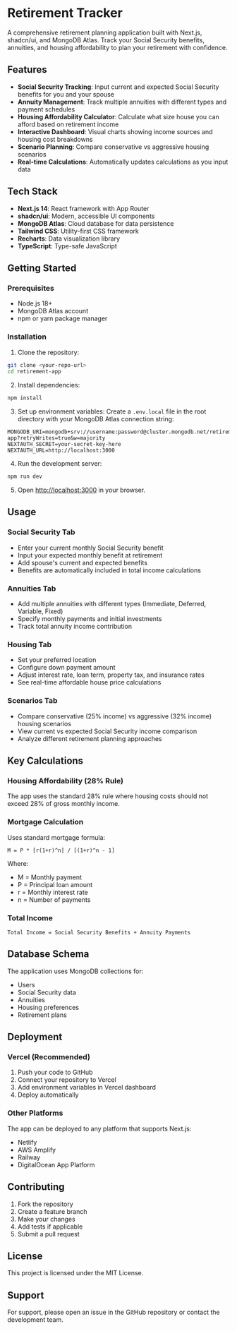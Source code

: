 # Retirement Tracker

A comprehensive retirement planning application built with Next.js, shadcn/ui, and MongoDB Atlas. Track your Social Security benefits, annuities, and housing affordability to plan your retirement with confidence.

## Features

- **Social Security Tracking**: Input current and expected Social Security benefits for you and your spouse
- **Annuity Management**: Track multiple annuities with different types and payment schedules
- **Housing Affordability Calculator**: Calculate what size house you can afford based on retirement income
- **Interactive Dashboard**: Visual charts showing income sources and housing cost breakdowns
- **Scenario Planning**: Compare conservative vs aggressive housing scenarios
- **Real-time Calculations**: Automatically updates calculations as you input data

## Tech Stack

- **Next.js 14**: React framework with App Router
- **shadcn/ui**: Modern, accessible UI components
- **MongoDB Atlas**: Cloud database for data persistence
- **Tailwind CSS**: Utility-first CSS framework
- **Recharts**: Data visualization library
- **TypeScript**: Type-safe JavaScript

## Getting Started

### Prerequisites

- Node.js 18+ 
- MongoDB Atlas account
- npm or yarn package manager

### Installation

1. Clone the repository:
```bash
git clone <your-repo-url>
cd retirement-app
```

2. Install dependencies:
```bash
npm install
```

3. Set up environment variables:
Create a `.env.local` file in the root directory with your MongoDB Atlas connection string:
```env
MONGODB_URI=mongodb+srv://username:password@cluster.mongodb.net/retirement-app?retryWrites=true&w=majority
NEXTAUTH_SECRET=your-secret-key-here
NEXTAUTH_URL=http://localhost:3000
```

4. Run the development server:
```bash
npm run dev
```

5. Open [http://localhost:3000](http://localhost:3000) in your browser.

## Usage

### Social Security Tab
- Enter your current monthly Social Security benefit
- Input your expected monthly benefit at retirement
- Add spouse's current and expected benefits
- Benefits are automatically included in total income calculations

### Annuities Tab
- Add multiple annuities with different types (Immediate, Deferred, Variable, Fixed)
- Specify monthly payments and initial investments
- Track total annuity income contribution

### Housing Tab
- Set your preferred location
- Configure down payment amount
- Adjust interest rate, loan term, property tax, and insurance rates
- See real-time affordable house price calculations

### Scenarios Tab
- Compare conservative (25% income) vs aggressive (32% income) housing scenarios
- View current vs expected Social Security income comparison
- Analyze different retirement planning approaches

## Key Calculations

### Housing Affordability (28% Rule)
The app uses the standard 28% rule where housing costs should not exceed 28% of gross monthly income.

### Mortgage Calculation
Uses standard mortgage formula:
```
M = P * [r(1+r)^n] / [(1+r)^n - 1]
```
Where:
- M = Monthly payment
- P = Principal loan amount
- r = Monthly interest rate
- n = Number of payments

### Total Income
```
Total Income = Social Security Benefits + Annuity Payments
```

## Database Schema

The application uses MongoDB collections for:
- Users
- Social Security data
- Annuities
- Housing preferences
- Retirement plans

## Deployment

### Vercel (Recommended)
1. Push your code to GitHub
2. Connect your repository to Vercel
3. Add environment variables in Vercel dashboard
4. Deploy automatically

### Other Platforms
The app can be deployed to any platform that supports Next.js:
- Netlify
- AWS Amplify
- Railway
- DigitalOcean App Platform

## Contributing

1. Fork the repository
2. Create a feature branch
3. Make your changes
4. Add tests if applicable
5. Submit a pull request

## License

This project is licensed under the MIT License.

## Support

For support, please open an issue in the GitHub repository or contact the development team.
